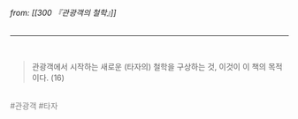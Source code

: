 ###### from: [[300 『관광객의 철학』]]  
---
<br/>

> 관광객에서 시작하는 새로운 (타자의) 철학을 구상하는 것, 이것이 이 책의 목적이다. (16)  

<br/>      
<span style="color: #808080"> 
#관광객  #타자 
</span>